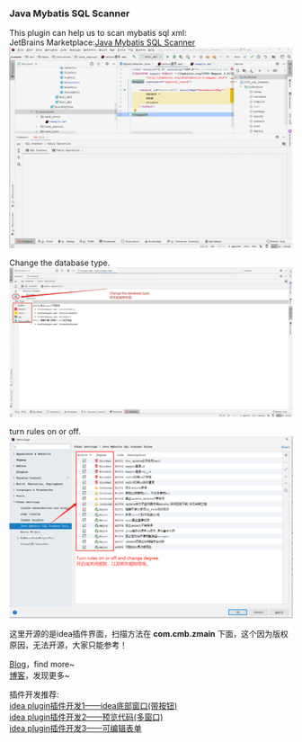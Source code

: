 [//]:#DisplayInOneLine

### Java Mybatis SQL Scanner
This plugin can help us to scan mybatis sql xml:  
JetBrains Marketplace:[Java Mybatis SQL Scanner](https://plugins.jetbrains.com/plugin/18661-java-mybatis-sql-scanner/)
![](src/main/resources/img/guide.gif)

Change the database type.
![](src/main/resources/img/changedatabase.jpeg)  

turn rules on or off.  
![](src/main/resources/img/turn.png)    

这里开源的是idea插件界面，扫描方法在 <b>com.cmb.zmain</b> 下面，这个因为版权原因，无法开源，大家只能参考！

[Blog](https://zhangxiaofan.blog.csdn.net/)，find more~  
[博客](https://zhangxiaofan.blog.csdn.net/)，发现更多~  

插件开发推荐:  
[idea plugin插件开发1——idea底部窗口(带按钮)](https://zhangxiaofan.blog.csdn.net/article/details/123093013/)  
[idea plugin插件开发2——预览代码(多窗口)](https://zhangxiaofan.blog.csdn.net/article/details/123097015/)  
[idea plugin插件开发3——可编辑表单](https://zhangxiaofan.blog.csdn.net/article/details/123097368/)  
